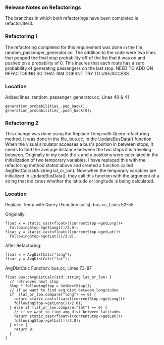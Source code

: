 ### Release Notes on Refactorings
The branches in which both refactorings have been completed is refactor/iter3.

### Refactoring 1
The refactoring completed for this requirement was done in the file, random_passenger_generator.cc.
The addition to the code were two lines that popped the final stop probability off of the list that
it was on and pushed on a probability of 0.  This insures that each route has a zero probability of
generating passengers on the last stop.  NEED TO ADD ON REFACTORING SO THAT SIM DOESNT TRY TO USE/ACCESS

### Location
Added lines:
random_passenger_generator.cc, Lines 40 & 41
```
generation_probabilities_.pop_back();
generation_probabilities_.push_back(0);
```

### Refactoring 2
This change was done using the Replace Temp with Query refactoring method.  It was done in the file,
bus.cc, in the UpdateBusData() function.  When the visual simulator accesses a bus's position in between stops, 
it needs to find the average distance between the two stops it is traveling between.  Originally in my code the
x and y positions were calculated in the initialization of two temporary variables.  I have replaced this with the
refactoring method stated above and created a function called AvgDistCalc(std::string lat_or_lon).
Now when the temporary variables are initialized in UpdateBusData(), they call this function with the argument of
a string that indicates whether the latitude or longitude is being calculated.

### Location
Replace Temp with Query (Function calls):
bus.cc, Lines 52-55

Originally:
```
float x = static_cast<float>((currentStop->getLong()+
  followingStop->getLong())/2.0);
float y = static_cast<float>((currentStop->getLat()+
  followingStop->getLat())/2.0);
```

After Refactoring:
```
float x = AvgDistCalc("long");
float y = AvgDistCalc("lat");
```

AvgDistCalc Function:
bus.cc, Lines 73-87
```
float Bus::AvgDistCalc(std::string lat_or_lon) {
  // retrieves next stop
  Stop * followingStop = GetNextStop();
  // if we want to find avg dist between longitudes
  if  (lat_or_lon.compare("long") == 0) {
    return static_cast<float>((currentStop->getLong()+
    followingStop->getLong())/2.0);
  } else if (lat_or_lon.compare("lat") == 0) {
    // if we want to find avg dist between latitudes
    return static_cast<float>((currentStop->getLat()+
    followingStop->getLat())/2.0);
  } else {
    return 0;
  }
}
```
